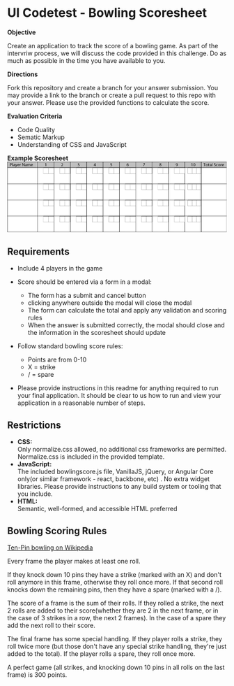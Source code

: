 # UI Codetest - Bowling Scoresheet

__Objective__

Create an application to track the score of a bowling game. As part of the intervriw process, we will discuss the code provided in this challenge. Do as much as possible in the time you have available to you. 

__Directions__

Fork this repository and create a branch for your answer submission. You may provide a link to the branch or create a pull request to this repo with your answer. Please use the provided functions to calculate the score.

__Evaluation Criteria__

- Code Quality
- Sematic Markup
- Understanding of CSS and JavaScript

__Example Scoresheet__
![Scoresheet example](scoresheet.png)

## Requirements
- Include 4 players in the game
- Score should be entered via a form in a modal:
  - The form has a submit and cancel button
  - clicking anywhere outside the modal will close the modal
  - The form can calculate the total and apply any validation and scoring rules
  - When the answer is submitted correctly, the modal should close and the information in the scoresheet should update
- Follow standard bowling score rules:
  - Points are from 0-10
  - X = strike
  - / = spare

- Please provide instructions in this readme for anything required to run your final application. It should be clear to us how to run and view your application in a reasonable number of steps.

## Restrictions

  - __CSS:__ <br />Only normalize.css allowed, no additional css frameworks are permitted. Normalize.css is included in the provided template.
  - __JavaScript:__ <br />The included bowlingscore.js file, VanillaJS, jQuery, or Angular Core only(or similar framework - react, backbone, etc) . No extra widget libraries. Please provide instructions to any build system or tooling that you include.
  - __HTML:__ <br />Semantic, well-formed, and accessible HTML preferred

## Bowling Scoring Rules

[Ten-Pin bowling on Wikipedia](https://en.wikipedia.org/wiki/Ten-pin_bowling)

Every frame the player makes at least one roll.

If they knock down 10 pins they have a strike (marked with an X) and don't roll anymore in this frame, otherwise they roll once more. If that second roll knocks down the remaining pins, then they have a spare (marked with a /).

The score of a frame is the sum of their rolls. If they rolled a strike, the next 2 rolls are added to their score(whether they are 2 in the next frame, or in the case of 3 strikes in a row, the next 2 frames). In the case of a spare
they add the next roll to their score.

The final frame has some special handling. If they player rolls a strike, they roll twice more (but those don't have any special strike handling, they're just added to the total). If the player rolls a spare, they roll once more.

A perfect game (all strikes, and knocking down 10 pins in all rolls on the last frame) is 300 points.
